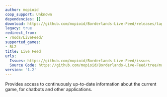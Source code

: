 ```yaml
---
author: mopioid
coop_support: Unknown
dependencies: []
download: https://github.com/mopioid/Borderlands-Live-Feed/releases/tag/1.2
legacy: true
redirect_from:
- /mods/LiveFeed/
supported_games:
- BL2
title: Live Feed
urls:
  Issues: https://github.com/mopioid/Borderlands-Live-Feed/issues
  Source Code: https://github.com/mopioid/Borderlands-Live-Feed/tree/main
version: '1.2'
---
```

Provides access to continuously up-to-date information about the current game, for chatbots and other applications.
